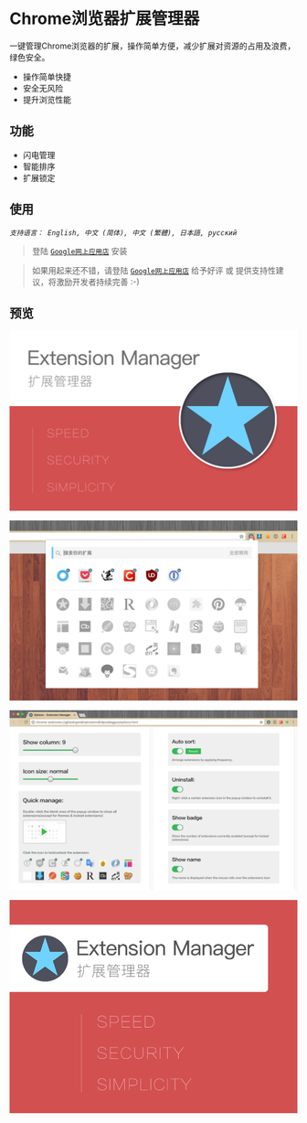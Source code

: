 
# Chrome浏览器扩展管理器

一键管理Chrome浏览器的扩展，操作简单方便，减少扩展对资源的占用及浪费，绿色安全。

* 操作简单快捷
* 安全无风险
* 提升浏览性能


## 功能

* 闪电管理
* 智能排序
* 扩展锁定



## 使用

*`支持语言： English, 中文 (简体), 中文 (繁體), 日本語, русский`*

> 登陆 [`Google网上应用店`](https://chrome.google.com/webstore/detail/%E6%89%A9%E5%B1%95%E7%AE%A1%E7%90%86%E5%99%A8%EF%BC%88extension-manager%EF%BC%89/gjldcdngmdknpinoemndlidpcabkggco) 安装

> 如果用起来还不错，请登陆 [`Google网上应用店`](https://chrome.google.com/webstore/detail/extension-manager/gjldcdngmdknpinoemndlidpcabkggco/reviews) 给予好评 或 提供支持性建议，将激励开发者持续完善 :-)



## 预览

![image](assets/截图二.png)

![image](assets/截图一.png)

![image](assets/截图三.png)

![image](assets/大图块.png)
